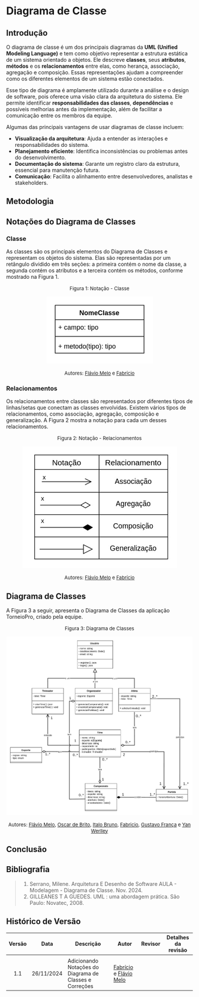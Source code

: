 # Diagrama de Classe

## Introdução

O diagrama de classe é um dos principais diagramas da **UML (Unified Modeling Language)** e tem como objetivo representar a estrutura estática de um sistema orientado a objetos. Ele descreve **classes**, seus **atributos**, **métodos** e os **relacionamentos** entre elas, como herança, associação, agregação e composição. Essas representações ajudam a compreender como os diferentes elementos de um sistema estão conectados.

Esse tipo de diagrama é amplamente utilizado durante a análise e o design de software, pois oferece uma visão clara da arquitetura do sistema. Ele permite identificar **responsabilidades das classes**, **dependências** e possíveis melhorias antes da implementação, além de facilitar a comunicação entre os membros da equipe.

Algumas das principais vantagens de usar diagramas de classe incluem:

- **Visualização da arquitetura**: Ajuda a entender as interações e responsabilidades do sistema.
- **Planejamento eficiente**: Identifica inconsistências ou problemas antes do desenvolvimento.
- **Documentação do sistema**: Garante um registro claro da estrutura, essencial para manutenção futura.
- **Comunicação**: Facilita o alinhamento entre desenvolvedores, analistas e stakeholders.


## Metodologia

## Notações do Diagrama de Classes

### Classe

As classes são os principais elementos do Diagrama de Classes e representam os objetos do sistema. Elas são representadas por um retângulo dividido em três seções: a primeira contém o nome da classe, a segunda contém os atributos e a terceira contém os métodos, conforme mostrado na Figura 1.


<center>

<font size="2"><p style="text-align: center">Figura 1: Notação - Classe </p></font>

![DiagramaDeClasse](../../Assets/classe.jpg)


<font size="2"><p style="text-align: center">Autores: [Flávio Melo](https://github.com/flavioovatsug) e [Fabrício](https://github.com/FabricioDeQueiroz)</p></font>

</center>

### Relacionamentos

Os relacionamentos entre classes são representados por diferentes tipos de linhas/setas que conectam as classes envolvidas. Existem vários tipos de relacionamentos, como associação, agregação, composição e generalização. A Figura 2 mostra a notação para cada um desses relacionamentos.

<center>

<font size="2"><p style="text-align: center">Figura 2: Notação - Relacionamentos </p></font>

![DiagramaDeClasse](../../Assets/relacionamentos.jpg)


<font size="2"><p style="text-align: center">Autores: [Flávio Melo](https://github.com/flavioovatsug) e [Fabrício](https://github.com/FabricioDeQueiroz)</p></font>

</center>

## Diagrama de Classes

A Figura 3 a seguir, apresenta o Diagrama de Classes da aplicação TorneioPro, criado pela equipe.

<center>

<font size="2"><p style="text-align: center">Figura 3: Diagrama de Classes </p></font>

![DiagramaDeClasse](../../Assets/diagrama_de_classes.jpg)


<font size="2"><p style="text-align: center">Autores: [Flávio Melo](https://github.com/flavioovatsug), [Oscar de Brito](https://github.com/OscarDeBrito), [Italo Bruno](https://github.com/italobrunom), [Fabricio](https://github.com/FabricioDeQueiroz), [Gustavo França](https://github.com/gustavofbsy)  e [Yan Werlley](https://github.com/YanWerlley) </p></font>

</center>

## Conclusão

## Bibliografia

> 1. Serrano, Milene. Arquitetura E Desenho de Software AULA - Modelagem - Diagrama de Classe. Nov. 2024.
> 2. GILLEANES T A GUEDES. UML : uma abordagem prática. São Paulo: Novatec, 2008.

## Histórico de Versão

|Versão|Data|Descrição|Autor|Revisor| Detalhes da revisão |
|:----:|----|---------|-----|:-------:|-----| 
|  |  |  |  |  | |
| 1.1 | 26/11/2024 | Adicionando Notações do Diagrama de Classes e Correções | [Fabrício](https://github.com/FabricioDeQueiroz) e [Flávio Melo](https://github.com/flavioovatsug) |  | |
